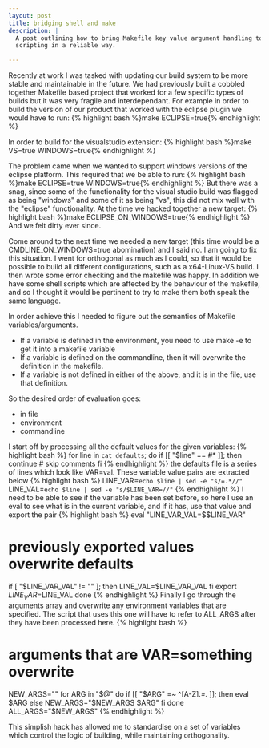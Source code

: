```yaml
---
layout: post
title: bridging shell and make
description: |
  A post outlining how to bring Makefile key value argument handling to bash
  scripting in a reliable way.

---
```


Recently at work I was tasked with updating our build system to be more stable
and maintainable in the future. We had previously built a cobbled together Makefile
based project that worked for a few specific types of builds but it was very
fragile and interdependant. For example in order to build the version of our product
that worked with the eclipse plugin we would have to run:
{% highlight bash %}make ECLIPSE=true{% endhighlight %}

In order to build for the visualstudio extension:
{% highlight bash %}make VS=true WINDOWS=true{% endhighlight %}

The problem came when we wanted to support windows versions of the eclipse platform.
This required that we be able to run:
{% highlight bash %}make ECLIPSE=true WINDOWS=true{% endhighlight %}
But there was a snag, since some of the functionality for the visual studio build
was flagged as being "windows" and some of it as being "vs", this did not mix well
with the "eclipse" functionality. At the time we hacked together a new target:
{% highlight bash %}make ECLIPSE_ON_WINDOWS=true{% endhighlight %}
And we felt dirty ever since.

Come around to the next time we needed a new target (this time would be a
CMDLINE_ON_WINDOWS=true abomination) and I said no. I am going to fix this situation.
I went for orthogonal as much as I could, so that it would be possible to build
all different configurations, such as a x64-Linux-VS build. I then wrote some error
checking and the makefile was happy. In addition we have some shell scripts which
are affected by the behaviour of the makefile, and so I thought it would be
pertinent to try to make them both speak the same language.

In order achieve this I needed to figure out the semantics of Makefile
variables/arguments.

* If a variable is defined in the environment, you need to use make -e to get it into
a makefile variable
* If a variable is defined on the commandline, then it will overwrite the definition
in the makefile.
* If a variable is not defined in either of the above, and it is in the file,
use that definition.

So the desired order of evaluation goes:

* in file
* environment
* commandline

I start off by processing all the default values for the given variables:
{% highlight bash %}
for line in `cat defaults`; do
  if [[ "$line" == \#* ]]; then
    continue # skip comments
  fi
{% endhighlight %}
the defaults file is a series of lines which look like VAR=val. These variable
value pairs are extracted below
{% highlight bash %}
  LINE_VAR=`echo $line | sed -e "s/=.*//"`
  LINE_VAL=`echo $line | sed -e "s/$LINE_VAR=//"`
{% endhighlight %}
I need to be able to see if the variable has been set before, so here I use
an eval to see what is in the current variable, and if it has, use that value
and export the pair
{% highlight bash %}
  eval "LINE_VAR_VAL=\$$LINE_VAR"
  # previously exported values overwrite defaults
  if [ "$LINE_VAR_VAL" != "" ]; then
    LINE_VAL=$LINE_VAR_VAL
  fi
  export $LINE_VAR=$LINE_VAL
done
{% endhighlight %}
Finally I go through the arguments array and overwrite any environment variables
that are specified. The script that uses this one will have to refer to ALL_ARGS
after they have been processed here.
{% highlight bash %}

# arguments that are VAR=something overwrite
NEW_ARGS=""
for ARG in "$@"
do
  if [[ "$ARG" =~ ^[A-Z].*=.* ]]; then
    eval $ARG
  else
    NEW_ARGS="$NEW_ARGS $ARG"
  fi
done
ALL_ARGS="$NEW_ARGS"
{% endhighlight %}

This simplish hack has allowed me to standardise on a set of variables which control
the logic of building, while maintaining orthogonality.

